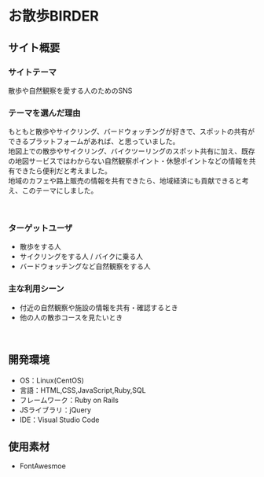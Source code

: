 # お散歩BIRDER

## サイト概要
### サイトテーマ
散歩や自然観察を愛する人のためのSNS
​
### テーマを選んだ理由
もともと散歩やサイクリング、バードウォッチングが好きで、スポットの共有ができるプラットフォームがあれば、と思っていました。  
地図上での散歩やサイクリング、バイクツーリングのスポット共有に加え、既存の地図サービスではわからない自然観察ポイント・休憩ポイントなどの情報を共有できたら便利だと考えました。  
地域のカフェや路上販売の情報を共有できたら、地域経済にも貢献できると考え、このテーマにしました。
<!-- もともと散歩やサイクリング、バードウォッチングが好きで、ルートやスポットの共有ができるプラットフォームがあれば、と思っていました。  
地図上での散歩ルートやサイクリングルート、バイクルートの共有に加え、既存の地図サービスではわからない自然観察ポイント・休憩ポイントなどの情報を共有できたら便利だと考えました。  
地域のカフェや路上販売の情報を共有できたら、地域経済にも貢献できると考え、このテーマにしました。 -->
​
### ターゲットユーザ
- 散歩をする人
- サイクリングをする人 / バイクに乗る人
- バードウォッチングなど自然観察をする人
​
### 主な利用シーン
- 付近の自然観察や施設の情報を共有・確認するとき
- 他の人の散歩コースを見たいとき
​
<!-- ## 設計書
後ほど作成予定 -->
​
## 開発環境
- OS：Linux(CentOS)
- 言語：HTML,CSS,JavaScript,Ruby,SQL
- フレームワーク：Ruby on Rails
- JSライブラリ：jQuery
- IDE：Visual Studio Code
​
## 使用素材
- FontAwesmoe